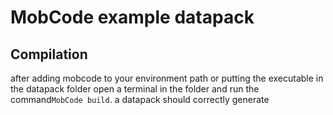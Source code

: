 
# MobCode example datapack
## Compilation
after adding mobcode to your environment path or putting the executable in the datapack folder open a terminal in the folder and run the command`MobCode build`. a datapack should correctly generate
